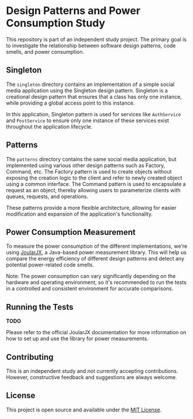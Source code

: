 # Design Patterns and Power Consumption Study

This repository is part of an independent study project. The primary goal is to investigate the relationship between software design patterns, code smells, and power consumption.

## Singleton

The `singleton` directory contains an implementation of a simple social media application using the Singleton design pattern. Singleton is a creational design pattern that ensures that a class has only one instance, while providing a global access point to this instance.

In this application, Singleton pattern is used for services like `AuthService` and `PostService` to ensure only one instance of these services exist throughout the application lifecycle.

## Patterns

The `patterns` directory contains the same social media application, but implemented using various other design patterns such as Factory, Command, etc. The Factory pattern is used to create objects without exposing the creation logic to the client and refer to newly created object using a common interface. The Command pattern is used to encapsulate a request as an object, thereby allowing users to parameterize clients with queues, requests, and operations.

These patterns provide a more flexible architecture, allowing for easier modification and expansion of the application's functionality.

## Power Consumption Measurement

To measure the power consumption of the different implementations, we're using [JoularJX](https://github.com/joular/joularjx), a Java-based power measurement library. This will help us compare the energy efficiency of different design patterns and detect any potential power-related code smells.

Note: The power consumption can vary significantly depending on the hardware and operating environment, so it's recommended to run the tests in a controlled and consistent environment for accurate comparisons.

## Running the Tests

**TODO**

Please refer to the official JoularJX documentation for more information on how to set up and use the library for power measurements.

## Contributing

This is an independent study and not currently accepting contributions. However, constructive feedback and suggestions are always welcome.

## License

This project is open source and available under the [MIT License](LICENSE).

